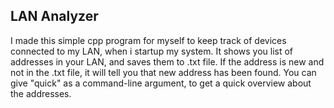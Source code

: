 ## LAN Analyzer

I made this simple cpp program for myself to keep track of devices connected to my LAN, when i startup my system.
It shows you list of addresses in your LAN, and saves them to .txt file.
If the address is new and not in the .txt file, it will tell you that new address has been found.
You can give "quick" as a command-line argument, to get a quick overview about the addresses.
